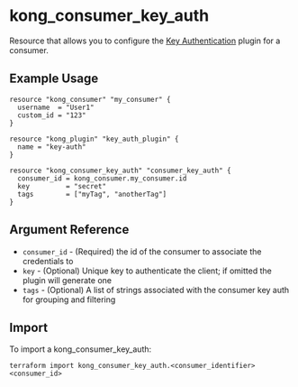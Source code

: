 # kong_consumer_key_auth

Resource that allows you to configure the [Key Authentication](https://docs.konghq.com/hub/kong-inc/key-auth/) plugin for a consumer.

## Example Usage

```hcl
resource "kong_consumer" "my_consumer" {
  username  = "User1"
  custom_id = "123"
}

resource "kong_plugin" "key_auth_plugin" {
  name = "key-auth"
}

resource "kong_consumer_key_auth" "consumer_key_auth" {
  consumer_id = kong_consumer.my_consumer.id
  key         = "secret"
  tags        = ["myTag", "anotherTag"]
}
```

## Argument Reference

* `consumer_id` - (Required) the id of the consumer to associate the credentials to
* `key` - (Optional) Unique key to authenticate the client; if omitted the plugin will generate one
* `tags` - (Optional) A list of strings associated with the consumer key auth for grouping and filtering


## Import

To import a kong_consumer_key_auth:

```shell
terraform import kong_consumer_key_auth.<consumer_identifier> <consumer_id>
```
